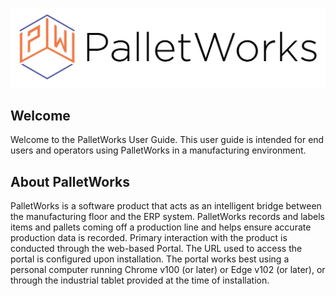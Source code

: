 ![](images/PalletWorks_Logo_Long.jpg)

## Welcome

Welcome to the PalletWorks User Guide. This user guide is intended for end users and operators using PalletWorks in a manufacturing environment.

## About PalletWorks

PalletWorks is a software product that acts as an intelligent bridge between the manufacturing floor and the ERP system. PalletWorks records and labels items and pallets coming off a production line and helps ensure accurate production data is recorded. Primary interaction with the product is conducted through the web-based Portal. The URL used to access the portal is configured upon installation. The portal works best using a personal computer running Chrome v100 (or later) or Edge v102 (or later), or through the industrial tablet provided at the time of installation.